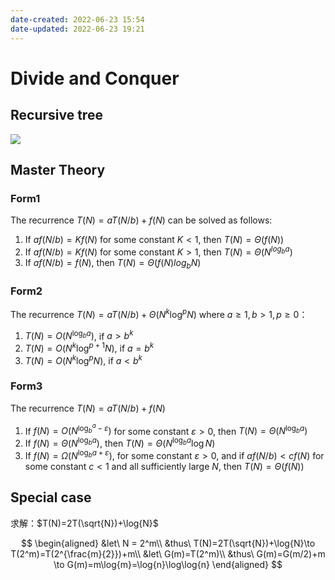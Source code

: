 ```yaml
---
date-created: 2022-06-23 15:54
date-updated: 2022-06-23 19:21
---
```


# Divide and Conquer

## Recursive tree

![](https://s2.loli.net/2022/04/02/fBnoOgp3hFE9LGH.png)

## Master Theory

### Form1

The recurrence $T(N) = aT(N/b) + f(N)$ can be solved as follows:

1. If $af(N/b) = Kf(N)$ for some constant $K<1$, then $T(N)=\Theta(f(N))$
2. If $af(N/b) = Kf(N)$ for some constant $K>1$, then $T(N)=\Theta(N^{log_{b}{a}})$
3. If $af(N/b) = f(N)$, then $T(N)=\Theta(f(N)log_b{N})$

### Form2

The recurrence $T(N)=aT(N/b) + \Theta(N^k\log^p{N})$ where $a\ge 1, b> 1, p\ge 0$：

1. $T(N)=O(N^{\log_b{a}})$, if $a>b^k$
2. $T(N)=O(N^k\log^{p+1}{N})$, if $a=b^k$
3. $T(N)=O(N^k\log^{p}{N})$, if $a<b^k$

### Form3

The recurrence $T(N)=aT(N/b)+f(N)$

1. If $f(N)=O(N^{\log_b^{a}-\varepsilon})$ for some constant $\varepsilon>0$, then $T(N)=\Theta(N^{\log_b{a}})$
2. If $f(N)=\Theta(N^{\log_b{a}})$, then $T(N)=\Theta(N^{\log_b{a}}\log{N})$
3. If $f(N)=\Omega(N^{\log_{b}{a}+\varepsilon})$, for some constant $\varepsilon>0$, and if $af(N/b)<cf(N)$ for some constant $c<1$ and all sufficiently large $N$, then $T(N)=\Theta(f(N))$

## Special case

求解：$T(N)=2T(\sqrt{N})+\log{N}$

$$
\begin{aligned}
&let\ N = 2^m\\
&thus\ T(N)=2T(\sqrt{N})+\log{N}\to T(2^m)=T(2^{\frac{m}{2}})+m\\
&let\ G(m)=T(2^m)\\
&thus\ G(m)=G(m/2)+m \to G(m)=m\log{m}=\log{n}\log\log{n}
\end{aligned}
$$
